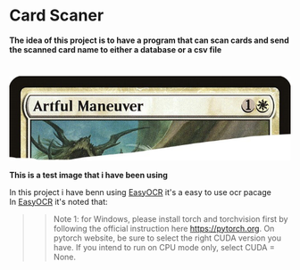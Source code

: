 
# Card Scaner&nbsp; 
                            
                                
**The idea of this project is to have a program that can scan cards and send the scanned card name to either a database or a csv file**
#  
#  
#  
![alt text](/image000R.jpg)  


**This is a test image that i have been using**&nbsp;  
  

In this project i have benn using [EasyOCR](https://github.com/JaidedAI/EasyOCR) it's a easy to use ocr pacage&nbsp;   
In [EasyOCR](https://github.com/JaidedAI/EasyOCR) it's noted that:  
>>Note 1: for Windows, please install torch and torchvision first by following the official instruction here https://pytorch.org. On pytorch website, be sure to select the right CUDA version you have. If you intend to run on CPU mode only, select CUDA = None.
